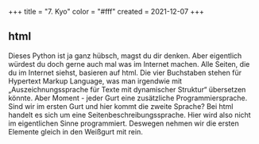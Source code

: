 +++
title = "7. Kyo"
color = "#fff"
created = 2021-12-07
+++

<script lang="ts">
  import Figure from '$lib/components/Figure.svelte';
</script>

## html

Dieses Python ist ja ganz hübsch, magst du dir denken. Aber eigentlich würdest du doch gerne auch mal was im Internet machen. Alle Seiten, die du im Internet siehst, basieren auf html. Die vier Buchstaben stehen für Hypertext Markup Language, was man irgendwie mit „Auszeichnungssprache für Texte mit dynamischer Struktur“ übersetzen könnte. Aber Moment - jeder Gurt eine zusätzliche Programmiersprache. Sind wir im ersten Gurt und hier kommt die zweite Sprache? Bei html handelt es sich um eine Seitenbeschreibungssprache. Hier wird also nicht im eigentlichen Sinne programmiert. Deswegen nehmen wir die ersten Elemente gleich in den Weißgurt mit rein.
